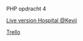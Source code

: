 PHP opdracht 4

[Live version Hospital @Kevii](https://kevii.nl/php/hospital/)

[Trello](https://trello.com/b/UYPBkilH/crud-hospital)
